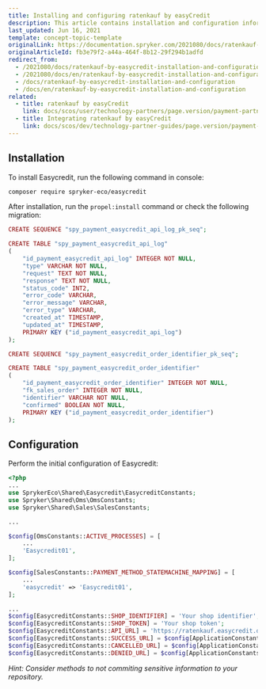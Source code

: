 ```yaml
---
title: Installing and configuring ratenkauf by easyCredit
description: This article contains installation and configuration information for the ratenkauf by easyCredit module into the Spryker-based shop.
last_updated: Jun 16, 2021
template: concept-topic-template
originalLink: https://documentation.spryker.com/2021080/docs/ratenkauf-by-easycredit-installation-and-configuration
originalArticleId: fb3e79f2-a44a-464f-8b12-29f294b1adfd
redirect_from:
  - /2021080/docs/ratenkauf-by-easycredit-installation-and-configuration
  - /2021080/docs/en/ratenkauf-by-easycredit-installation-and-configuration
  - /docs/ratenkauf-by-easycredit-installation-and-configuration
  - /docs/en/ratenkauf-by-easycredit-installation-and-configuration
related:
  - title: ratenkauf by easyCredit
    link: docs/scos/user/technology-partners/page.version/payment-partners/ratenkauf-by-easycredit.html
  - title: Integrating ratenkauf by easyCredit
    link: docs/scos/dev/technology-partner-guides/page.version/payment-partners/ratenkauf-by-easycredit/integrating-ratenkauf-by-easycredit.html
---
```


## Installation

To install Easycredit, run the following command in  console:

```bash
composer require spryker-eco/easycredit
```

After installation, run the `propel:install` command or check the following migration:

```php
CREATE SEQUENCE "spy_payment_easycredit_api_log_pk_seq";

CREATE TABLE "spy_payment_easycredit_api_log"
(
    "id_payment_easycredit_api_log" INTEGER NOT NULL,
    "type" VARCHAR NOT NULL,
    "request" TEXT NOT NULL,
    "response" TEXT NOT NULL,
    "status_code" INT2,
    "error_code" VARCHAR,
    "error_message" VARCHAR,
    "error_type" VARCHAR,
    "created_at" TIMESTAMP,
    "updated_at" TIMESTAMP,
    PRIMARY KEY ("id_payment_easycredit_api_log")
);

CREATE SEQUENCE "spy_payment_easycredit_order_identifier_pk_seq";

CREATE TABLE "spy_payment_easycredit_order_identifier"
(
    "id_payment_easycredit_order_identifier" INTEGER NOT NULL,
    "fk_sales_order" INTEGER NOT NULL,
    "identifier" VARCHAR NOT NULL,
    "confirmed" BOOLEAN NOT NULL,
    PRIMARY KEY ("id_payment_easycredit_order_identifier")
);
```


## Configuration

Perform the initial configuration of Easycredit:

```php
<?php
...
use SprykerEco\Shared\Easycredit\EasycreditConstants;
use Spryker\Shared\Oms\OmsConstants;
use Spryker\Shared\Sales\SalesConstants;

...

$config[OmsConstants::ACTIVE_PROCESSES] = [
    ...
    'Easycredit01',
];

$config[SalesConstants::PAYMENT_METHOD_STATEMACHINE_MAPPING] = [
    ...
    'easycredit' => 'Easycredit01',
];

...
$config[EasycreditConstants::SHOP_IDENTIFIER] = 'Your shop identifier';
$config[EasycreditConstants::SHOP_TOKEN] = 'Your shop token';
$config[EasycreditConstants::API_URL] = 'https://ratenkauf.easycredit.de/ratenkauf-ws/rest/v2';
$config[EasycreditConstants::SUCCESS_URL] = $config[ApplicationConstants::BASE_URL_YVES] . '/easycredit/payment/success';
$config[EasycreditConstants::CANCELLED_URL] = $config[ApplicationConstants::BASE_URL_YVES] . '/checkout/payment';
$config[EasycreditConstants::DENIED_URL] = $config[ApplicationConstants::BASE_URL_YVES] . '/checkout/payment';
```
*Hint: Consider methods to not commiting sensitive information to your repository.*
